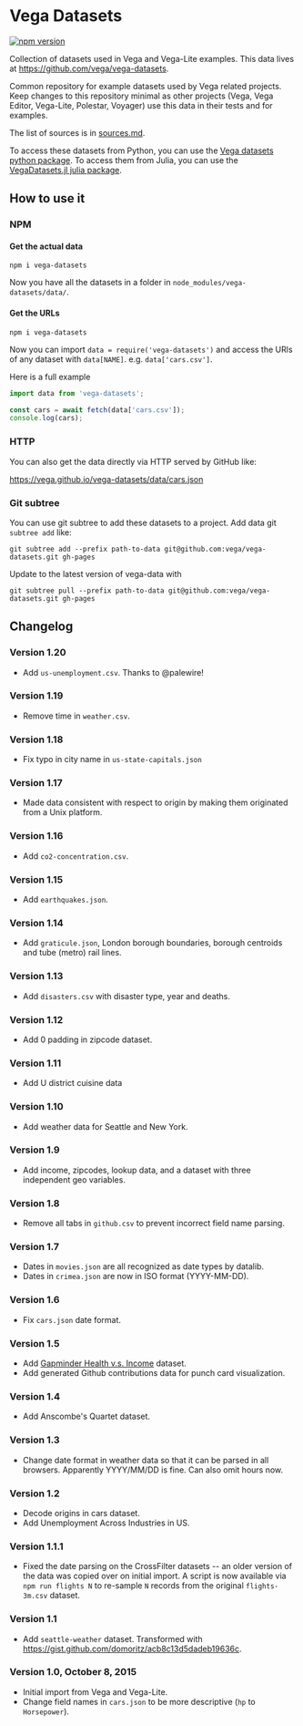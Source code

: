 # Vega Datasets

[![npm version](https://img.shields.io/npm/v/vega-datasets.svg)](https://www.npmjs.com/package/vega-datasets)

Collection of datasets used in Vega and Vega-Lite examples. This data lives at https://github.com/vega/vega-datasets.

Common repository for example datasets used by Vega related projects. Keep changes to this repository minimal as other projects (Vega, Vega Editor, Vega-Lite, Polestar, Voyager) use this data in their tests and for examples.

The list of sources is in [sources.md](https://github.com/vega/vega-datasets/blob/gh-pages/sources.md).

To access these datasets from Python, you can use the [Vega datasets python package](https://github.com/jakevdp/vega_datasets). To access them from Julia, you can use the [VegaDatasets.jl julia package](https://github.com/davidanthoff/VegaDatasets.jl).

## How to use it

### NPM

#### Get the actual data

```
npm i vega-datasets
```

Now you have all the datasets in a folder in `node_modules/vega-datasets/data/`.

#### Get the URLs

```
npm i vega-datasets
```

Now you can import `data = require('vega-datasets')` and access the URls of any dataset with `data[NAME]`. e.g. `data['cars.csv']`. 

Here is a full example

```ts
import data from 'vega-datasets';

const cars = await fetch(data['cars.csv']);
console.log(cars);
```

### HTTP

You can also get the data directly via HTTP served by GitHub like:

https://vega.github.io/vega-datasets/data/cars.json

### Git subtree

You can use git subtree to add these datasets to a project. Add data git `subtree add` like:

```
git subtree add --prefix path-to-data git@github.com:vega/vega-datasets.git gh-pages
```

Update to the latest version of vega-data with

```
git subtree pull --prefix path-to-data git@github.com:vega/vega-datasets.git gh-pages
```

## Changelog

### Version 1.20

- Add `us-unemployment.csv`. Thanks to @palewire!

### Version 1.19

- Remove time in `weather.csv`.

### Version 1.18

- Fix typo in city name in `us-state-capitals.json`

### Version 1.17

- Made data consistent with respect to origin by making them originated from a Unix platform.

### Version 1.16

- Add `co2-concentration.csv`.

### Version 1.15

- Add `earthquakes.json`.

### Version 1.14

- Add `graticule.json`, London borough boundaries, borough centroids and tube (metro) rail lines.

### Version 1.13

- Add `disasters.csv` with disaster type, year and deaths.

### Version 1.12

- Add 0 padding in zipcode dataset.

### Version 1.11

- Add U district cuisine data

### Version 1.10

- Add weather data for Seattle and New York.

### Version 1.9

- Add income, zipcodes, lookup data, and a dataset with three independent geo variables.

### Version 1.8

- Remove all tabs in `github.csv` to prevent incorrect field name parsing.

### Version 1.7

* Dates in `movies.json` are all recognized as date types by datalib.
* Dates in `crimea.json` are now in ISO format (YYYY-MM-DD).

### Version 1.6

* Fix `cars.json` date format.

### Version 1.5

* Add [Gapminder Health v.s. Income](data/gapminder-health-income.csv) dataset.
* Add generated Github contributions data for punch card visualization.

### Version 1.4

* Add Anscombe's Quartet dataset.

### Version 1.3

* Change date format in weather data so that it can be parsed in all browsers. Apparently YYYY/MM/DD is fine. Can also omit hours now.

### Version 1.2

* Decode origins in cars dataset.
* Add Unemployment Across Industries in US.

### Version 1.1.1

* Fixed the date parsing on the CrossFilter datasets -- an older version of the data was copied over on initial import. A script is now available via `npm run flights N` to re-sample `N` records from the original `flights-3m.csv` dataset.

### Version 1.1

* Add `seattle-weather` dataset. Transformed with https://gist.github.com/domoritz/acb8c13d5dadeb19636c.

### Version 1.0, October 8, 2015

* Initial import from Vega and Vega-Lite.
* Change field names in `cars.json` to be more descriptive (`hp` to `Horsepower`).
